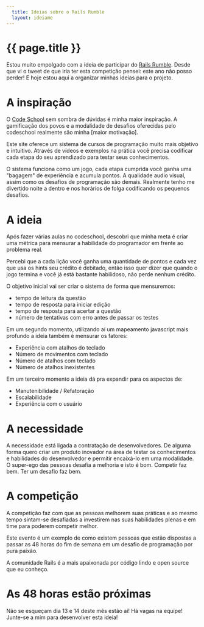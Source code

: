 ```yaml
---
  title: Ideias sobre o Rails Rumble
  layout: ideiame
---
```


# {{ page.title }} 

Estou muito empolgado com a ideia de participar do [Rails Rumble]. Desde que vi o tweet de que iria ter esta competição pensei: este ano não posso perder! E hoje estou aqui a organizar minhas ideias para o projeto. 


# A inspiração

O [Code School] sem sombra de dúvidas é minha maior inspiração. A gamificação dos povos e a modalidade de desafios oferecidas pelo codeschool realmente são minha [maior motivação]. 

Este site oferece um sistema de cursos de programação muito mais objetivo e intuitivo. Através de vídeos e exemplos na prática você precisa codificar cada etapa do seu aprendizado para testar seus conhecimentos. 

O sistema funciona como um jogo, cada etapa cumprida você ganha uma "bagagem" de experiência e acumula pontos. A qualidade audio visual, assim como os desafios de programação são demais. Realmente tenho me divertido noite a dentro e nos horários de folga codificando os pequenos desafios.

# A ideia

Após fazer várias aulas no codeschool, descobri que minha meta é criar uma métrica para mensurar a habilidade do programador em frente ao problema real.

Percebi que a cada lição você ganha uma quantidade de pontos e cada vez que usa os hints seu crédito é debitado, então isso quer dizer que quando o jogo termina e você já está bastante habilidoso, não perde nenhum crédito.

O objetivo inicial vai ser criar o sistema de forma que mensuremos:

 * tempo de leitura da questão
 * tempo de resposta para iniciar edição
 * tempo de resposta para acertar a questão
 * número de tentativas com erro antes de passar os testes

Em um segundo momento, utilizando aí um mapeamento javascript mais profundo a ideia também é mensurar os fatores:

* Experiência com atalhos do teclado
* Número de movimentos com teclado
* Número de atalhos com teclado
* Número de atalhos inexistentes

Em um terceiro momento a ideia dá pra expandir para os aspectos de:

* Manutenibilidade / Refatoração
* Escalabilidade
* Experiência com o usuário

# A necessidade

A necessidade está ligada a contratação de desenvolvedores. De alguma forma quero criar um produto inovador na área de testar os conhecimentos e habilidades do desenvolvedor e permitir encaixá-lo em uma modalidade. O super-ego das pessoas desafia a melhoria e isto é bom. Competir faz bem. Ter um desafio faz bem. 

# A competição

A competição faz com que as pessoas melhorem suas práticas e ao mesmo tempo sintam-se desafiadas a investirem nas suas habilidades plenas e em time para poderem competir melhor.

Este evento é um exemplo de como existem pessoas que estão dispostas a passar as 48 horas do fim de semana em um desafio de programação por pura paixão. 

A comunidade Rails é a mais apaixonada por código lindo e open source que eu conheço.

# As 48 horas estão próximas

Não se esqueçam dia 13 e 14 deste mês estão aí! Há vagas na equipe! Junte-se a mim para desenvolver esta ideia! 

[Code School]: http://www.codeschool.com/
[Rails Rumble]: http://railsrumble.com/
[maior_motivao]: http://www.codeschool.com/users/jonatasdp
